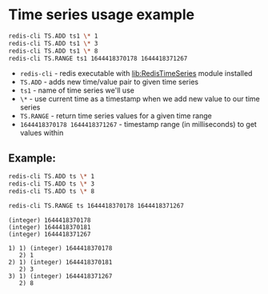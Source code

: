 # Time series usage example

```bash
redis-cli TS.ADD ts1 \* 1
redis-cli TS.ADD ts1 \* 3
redis-cli TS.ADD ts1 \* 8
redis-cli TS.RANGE ts1 1644418370178 1644418371267
```

- `redis-cli` - redis executable with [lib:RedisTimeSeries](https://onelinerhub.com/redis-timeseries/how-to-install-redis-time-series) module installed
- `TS.ADD` - adds new time/value pair to given time series
- `ts1` - name of time series we'll use
- `\*` - use current time as a timestamp when we add new value to our time series
- `TS.RANGE` - return time series values for a given time range
- `1644418370178 1644418371267` - timestamp range (in milliseconds) to get values within

## Example: 
```bash
redis-cli TS.ADD ts \* 1
redis-cli TS.ADD ts \* 3
redis-cli TS.ADD ts \* 8

redis-cli TS.RANGE ts 1644418370178 1644418371267
```
```
(integer) 1644418370178
(integer) 1644418370181
(integer) 1644418371267

1) 1) (integer) 1644418370178
   2) 1
2) 1) (integer) 1644418370181
   2) 3
3) 1) (integer) 1644418371267
   2) 8

```


